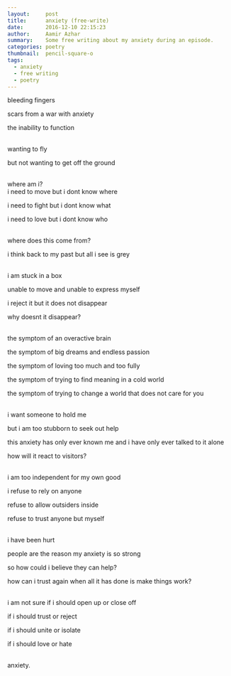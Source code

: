 ```yaml
---
layout:     post
title:      anxiety (free-write)
date:       2016-12-10 22:15:23
author:     Aamir Azhar
summary:    Some free writing about my anxiety during an episode.
categories: poetry
thumbnail:  pencil-square-o
tags:
  - anxiety
  - free writing
  - poetry
---
```

bleeding fingers

scars from a war with anxiety

the inability to function

<br>
wanting to fly

but not wanting to get off the ground

<br>
where am i?

<br>
i need to move but i dont know where

i need to fight but i dont know what

i need to love but i dont know who

<br>
where does this come from?

i think back to my past but all i see is grey

<br>
i am stuck in a box

unable to move and unable to express myself

i reject it but it does not disappear

why doesnt it disappear?

<br>
the symptom of an overactive brain

the symptom of big dreams and endless passion

the symptom of loving too much and too fully

the symptom of trying to find meaning in a cold world

the symptom of trying to change a world that does not care for you

<br>
i want someone to hold me

but i am too stubborn to seek out help

this anxiety has only ever known me and i have only ever talked to it alone

how will it react to visitors?

<br>
i am too independent for my own good

i refuse to rely on anyone

refuse to allow outsiders inside

refuse to trust anyone but myself

<br>
i have been hurt

people are the reason my anxiety is so strong

so how could i believe they can help?

how can i trust again when all it has done is make things work?

<br>
i am not sure if i should open up or close off

if i should trust or reject

if i should unite or isolate

if i should love or hate

<br>
anxiety.
